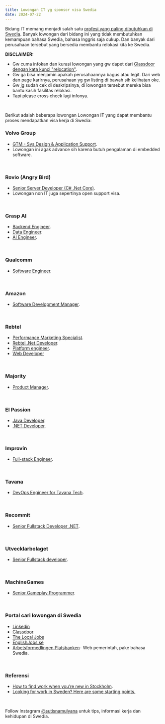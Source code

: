 ```yaml
---
title: Lowongan IT yg sponsor visa Swedia
date: 2024-07-22
---
```

Bidang IT memang menjadi salah satu [profesi yang paling dibutuhkan di Swedia](https://sutisna.com/post-profesi-yang-paling-dibutuhkan-di-swedia.html). Banyak lowongan dari bidang ini yang tidak membutuhkan kemampuan bahasa Swedia, bahasa Inggris saja cukup. Dan banyak dari perusahaan tersebut yang bersedia membantu relokasi kita ke Swedia.

**DISCLAIMER:**
- Gw cuma infokan dan kurasi lowongan yang gw dapet dari [Glassdoor dengan kata kunci "relocation"](https://www.glassdoor.com/Job/sweden-relocation-jobs-SRCH_IL.0,6_IN223_KO7,17.htm).
- Gw ga bisa menjamin apakah perusahaannya bagus atau legit. Dari web dan page karirnya, perusahaan yg gw listing di bawah sih kelihatan oke.
- Gw jg sudah cek di deskripsinya, di lowongan tersebut mereka bisa bantu kasih fasilitas relokasi.
- Tapi please cross check lagi infonya.

&nbsp;


Berikut adalah beberapa lowongan Lowongan IT yang dapat membantu proses mendapatkan visa kerja di Swedia:

### Volvo Group
- [GTM - Sys Design & Application Support](https://jobs.volvogroup.com/job/Göteborg-GTM-Sys-Design-&-Application-Support-417-15/982281055/?feedId=361555).
- Lowongan ini agak advance sih karena butuh pengalaman di embedded software.

&nbsp;

### Rovio (Angry Bird)
- [Senior Server Developer (C# .Net Core)](https://www.rovio.com/open-positions/senior-server-developer-c-net-core-aa97f34f-1db3-467d-b80f-b626b616c46b/).
- Lowongan non IT juga sepertinya open support visa.

&nbsp;

### Grasp AI
- [Backend Engineer](https://careers.grasp-ai.com/jobs/4478300-backend-engineer).
- [Data Engineer](https://careers.grasp-ai.com/jobs/4478293-data-engineer).
- [AI Engineer](https://careers.grasp-ai.com/jobs/4477489-ai-engineer).

&nbsp;

### Qualcomm
- [Software Engineer](https://careers.qualcomm.com/careers/job/446698035004?domain=qualcomm.com).

&nbsp;

### Amazon
- [Software Development Manager](https://www.amazon.jobs/en/jobs/2583928/software-development-manager-low-latency-streaming-sye-protocol-prime-video-studios-core-tech?cmpid=DA_INAD200785B).

&nbsp;

### Rebtel
- [Performance Marketing Specialist](https://www.rebtel.com/en/jobs/job-position/7524991002/).
- [Rebtel .Net Developer](https://www.rebtel.com/en/jobs/job-position/5350384002/).
- [Platform engineer](https://www.rebtel.com/en/jobs/job-position/7456548002/).
- [Web Developer](https://www.rebtel.com/en/jobs/job-position/7501316002/)

&nbsp;

### Majority
- [Product Manager](https://www.majority.com/en/company/career/position/7512590002-product-manager).

&nbsp;

### El Passion
- [Java Developer](https://www.elpassion.com/careers/java-developer-0).
- [.NET Developer](https://www.elpassion.com/careers/.net-developer).

&nbsp;

### Improvin
- [Full-stack Engineer](https://careers.improvin.com/jobs/4164730-full-stack-engineer?ittk=6GUEPLQIGQ).

&nbsp;

### Tavana
- [DevOps Engineer for Tavana Tech](https://careers.tavana.se/jobs/2269904-devops-engineer-for-tavana-tech).

&nbsp;

### Recommit
- [Senior Fullstack Developer .NET](https://career.recommit.se/jobs/2900906-senior-fullstack-developer-net?ittk=JWL15ZVTLZ).

&nbsp;

### Utvecklarbolaget
- [Senior Fullstack developer](https://careers.utvecklarbolaget.se/jobs/2852771-senior-fullstack-developer?ittk=LPW7QIQ1RM).

&nbsp;

### MachineGames
- [Senior Gameplay Programmer](https://jobs.zenimax.com/requisitions/view/3043).

&nbsp;

### Portal cari lowongan di Swedia
- [Linkedin](https://www.linkedin.com/jobs/)
- [Glassdoor](https://www.glassdoor.com/Job/index.htm)
- [The Local Jobs](https://www.thelocal.se/jobs)
- [EnglishJobs.se](https://www.englishjobs.se)
- [Arbetsformedlingen Platsbanken](https://arbetsformedlingen.se/platsbanken/)- Web pemerintah, pake bahasa Swedia.

&nbsp;

### Referensi
- [How to find work when you’re new in Stockholm](https://www.visitstockholm.com/live-work/find-job/how-to-find-jobs-in-stockholm/).
- [Looking for work in Sweden? Here are some starting points.](https://sweden.se/work-business/working-in-sweden/finding-a-job)

&nbsp;

Follow Instagram [@sutisnamulyana](https://www.instagram.com/sutisnamulyana/) untuk tips, informasi kerja dan kehidupan di Swedia.